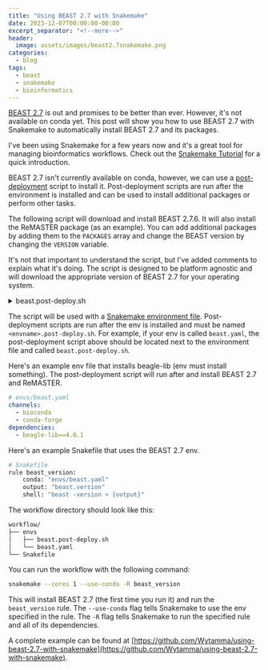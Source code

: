 ```yaml
---
title: "Using BEAST 2.7 with Snakemake"
date: 2023-12-07T00:00:00-00:00
excerpt_separator: "<!--more-->"
header:
  image: assets/images/beast2.7snakemake.png
categories:
  - blog
tags:
  - beast
  - snakemake
  - bioinformatics
---
```



[BEAST 2.7](https://www.beast2.org/2022/09/01/what-is-new-in-v2.7.0.html) is out and promises to be better than ever. However, it's not available on conda yet. This post will show you how to use BEAST 2.7 with Snakemake to automatically install BEAST 2.7 and its packages.

I've been using Snakemake for a few years now and it's a great tool for managing bioinformatics workflows. Check out the [Snakemake Tutorial](https://snakemake.readthedocs.io/en/stable/tutorial/tutorial.html) for a quick introduction.

<!--more-->

BEAST 2.7 isn't currently available on conda, however, we can use a [post-deployment](https://snakemake.readthedocs.io/en/stable/snakefiles/deployment.html#providing-post-deployment-scripts) script to install it. Post-deployment scripts are run after the environment is installed and can be used to install additional packages or perform other tasks.

The following script will download and install BEAST 2.7.6. It will also install the ReMASTER package (as an example). You can add additional packages by adding them to the `PACKAGES` array and change the BEAST version by changing the `VERSION` variable.

It's not that important to understand the script, but I've added comments to explain what it's doing. The script is designed to be platform agnostic and will download the appropriate version of BEAST 2.7 for your operating system.

<details>

  <summary>beast.post-deploy.sh</summary>

  ```bash
  #!env bash
  set -o pipefail
  set -e # Exit on error

  # Define the version variable
  VERSION="2.7.6"
  # array of packages to install
  PACKAGES=("ReMASTER")

  # Function to download, install, and symlink
  download_install_symlink() {
      os=$(uname -s)
      arch=$(uname -m)
      file=""

      # change to the envs directory
      cd $CONDA_PREFIX

      # Download and Install
      if [[ "$os" == "Darwin" ]]; then
          file="BEAST.v$VERSION.Mac.dmg"
          curl -LO "https://github.com/CompEvol/beast2/releases/download/v$VERSION/$file"
          hdiutil mount "$file"  # This mounts the dmg file
          cp -R "/Volumes/BEAST v$VERSION/BEAST $VERSION/" "$CONDA_PREFIX/lib/beast"
          hdiutil unmount "/Volumes/BEAST v$VERSION/"
      elif [[ "$os" == "Linux" ]]; then
          if [[ "$arch" == "x86_64" ]]; then
              file="BEAST.v$VERSION.Linux.x86.tgz"
          elif [[ "$arch" == "aarch64" ]]; then
              file="BEAST.v$VERSION.Linux.aarch64.tgz"
          else
              echo "Unsupported architecture"
              return 1
          fi
          curl -LO "https://github.com/CompEvol/beast2/releases/download/v$VERSION/$file"
          tar -xzvf "$file"
          mv beast "$CONDA_PREFIX/lib/beast"
      else
          echo "Unsupported operating system"
          return 1
      fi

      # Create symlinks
      for cmd in "$CONDA_PREFIX/lib/beast/bin/"*; do
          ln -sf "$cmd" "$CONDA_PREFIX/bin/"
      done
      
      # Remove the downloaded file
      rm -rf "$file"
  }

  # Call the function
  download_install_symlink

  # This script is used to add packages to beast after the beast.yaml env is installed
  beast -version  # Need to call beast once (even just to query the version) to create support dirs

  # Install packages
  for package in "${PACKAGES[@]}"; do
      packagemanager -add "$package"
  done

  # Ensure beagle is available
  # Activate script: Set up LD_LIBRARY_PATH for beagle
  echo -e 'export LD_LIBRARY_PATH_CONDA_BACKUP="${LD_LIBRARY_PATH:-}"\nexport LD_LIBRARY_PATH=$CONDA_PREFIX/lib' > $CONDA_PREFIX/etc/conda/activate.d/beagle_activate.sh

  # Deactivate script: Restore original LD_LIBRARY_PATH and clean up
  echo -e 'export LD_LIBRARY_PATH=${LD_LIBRARY_PATH_CONDA_BACKUP:-}\nunset LD_LIBRARY_PATH_CONDA_BACKUP\n[ -z $LD_LIBRARY_PATH ] && unset LD_LIBRARY_PATH' > $CONDA_PREFIX/etc/conda/deactivate.d/beagle_deactivate.sh
  ```

</details>


The script will be used with a [Snakemake environment file](https://snakemake.readthedocs.io/en/stable/snakefiles/deployment.html#integrated-package-management). Post-deployment scripts are run after the env is installed and must be named `<envname>.post-deploy.sh`. For example, if your env is called `beast.yaml`, the post-deployment script above should be located next to the environment file and called `beast.post-deploy.sh`.

Here's an example env file that installs beagle-lib (env must install something). The post-deployment script will run after and install BEAST 2.7 and ReMASTER.

```yaml
# envs/beast.yaml
channels:
  - bioconda
  - conda-forge
dependencies:
  - beagle-lib==4.0.1
```

Here's an example Snakefile that uses the BEAST 2.7 env.

```python
# Snakefile
rule beast_version:
    conda: "envs/beast.yaml"
    output: "beast.version"
    shell: "beast -version > {output}"
```

The workflow directory should look like this:

```bash
workflow/
├── envs
│   ├── beast.post-deploy.sh
│   └── beast.yaml
└── Snakefile
```

You can run the workflow with the following command:

```bash
snakemake --cores 1 --use-conda -R beast_version  
```

This will install BEAST 2.7 (the first time you run it) and run the `beast_version` rule. The `--use-conda` flag tells Snakemake to use the env specified in the rule. The `-R` flag tells Snakemake to run the specified rule and all of its dependencies.

A complete example can be found at [https://github.com/Wytamma/using-beast-2.7-with-snakemake](https://github.com/Wytamma/using-beast-2.7-with-snakemake).